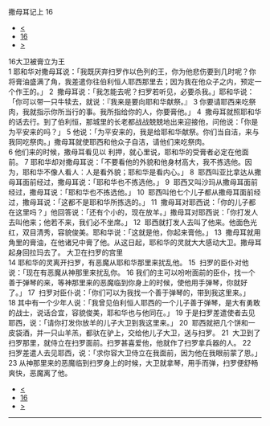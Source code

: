 ﻿





 撒母耳记上 16




* [<](bible/1SA15.md)
* [16](bible/1SA.md)
* [>](bible/1SA17.md)



 
16大卫被膏立为王  
1 耶和华对撒母耳说：「我既厌弃扫罗作以色列的王，你为他悲伤要到几时呢？你将膏油盛满了角，我差遣你往伯利恒人耶西那里去；因为我在他众子之内，预定一个作王的。」 
2  撒母耳说：「我怎能去呢？扫罗若听见，必要杀我。」耶和华说：「你可以带一只牛犊去，就说：『我来是要向耶和华献祭。』 
3 你要请耶西来吃祭肉，我就指示你所当行的事。我所指给你的人，你要膏他。」 
4  撒母耳就照耶和华的话去行。到了伯利恒，那城里的长老都战战兢兢地出来迎接他，问他说：「你是为平安来的吗？」 
5 他说：「为平安来的，我是给耶和华献祭。你们当自洁，来与我同吃祭肉。」撒母耳就使耶西和他众子自洁，请他们来吃祭肉。  
6 他们来的时候，撒母耳看见以 利押，就心里说，耶和华的受膏者必定在他面前。 
7 耶和华却对撒母耳说：「不要看他的外貌和他身材高大，我不拣选他。因为，耶和华不像人看人：人是看外貌；耶和华是看内心。」 
8  耶西叫亚比拿达从撒母耳面前经过，撒母耳说：「耶和华也不拣选他。」 
9  耶西又叫沙玛从撒母耳面前经过，撒母耳说：「耶和华也不拣选他。」 
10  耶西叫他七个儿子都从撒母耳面前经过，撒母耳说：「这都不是耶和华所拣选的。」 
11  撒母耳对耶西说：「你的儿子都在这里吗？」他回答说：「还有个小的，现在放羊。」撒母耳对耶西说：「你打发人去叫他来；他若不来，我们必不坐席。」 
12  耶西就打发人去叫了他来。他面色光红，双目清秀，容貌俊美。耶和华说：「这就是他，你起来膏他。」 
13  撒母耳就用角里的膏油，在他诸兄中膏了他。从这日起，耶和华的灵就大大感动大卫。撒母耳起身回拉玛去了。 大卫在扫罗的宫里  
14 耶和华的灵离开扫罗，有恶魔从耶和华那里来扰乱他。 
15  扫罗的臣仆对他说：「现在有恶魔从神那里来扰乱你。 
16 我们的主可以吩咐面前的臣仆，找一个善于弹琴的来，等神那里来的恶魔临到你身上的时候，使他用手弹琴，你就好了。」 
17  扫罗对臣仆说：「你们可以为我找一个善于弹琴的，带到我这里来。」 
18 其中有一个少年人说：「我曾见伯利恒人耶西的一个儿子善于弹琴，是大有勇敢的战士，说话合宜，容貌俊美，耶和华也与他同在。」 
19 于是扫罗差遣使者去见耶西，说：「请你打发你放羊的儿子大卫到我这里来。」 
20  耶西就把几个饼和一皮袋酒，并一只山羊羔，都驮在驴上，交给他儿子大卫，送与扫罗。 
21  大卫到了扫罗那里，就侍立在扫罗面前。扫罗甚喜爱他，他就作了扫罗拿兵器的人。 
22  扫罗差遣人去见耶西，说：「求你容大卫侍立在我面前，因为他在我眼前蒙了恩。」 
23 从神那里来的恶魔临到扫罗身上的时候，大卫就拿琴，用手而弹，扫罗便舒畅爽快，恶魔离了他。 
* [<](bible/1SA15.md)
* [16](bible/1SA.md)
* [>](bible/1SA17.md)





---









